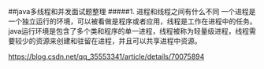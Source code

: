 ##java多线程和并发面试题整理
#####1. 进程和线程之间有什么不同
一个进程是一个独立运行的环境，可以被看做是程序或者应用，线程是工作在进程中的任务。java运行环境是包含了多个类和程序的单一进程，线程被称为轻量级进程，线程需要较少的资源来创建和驻留在进程，并且可以共享进程中资源。

https://blog.csdn.net/qq_35553341/article/details/70075894